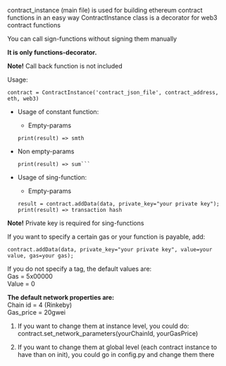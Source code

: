 
contract_instance (main file) is used for building ethereum contract functions in an easy way
ContractInstance class is a decorator for web3 contract functions

You can call sign-functions without signing them manually

**It is only functions-decorator.** 

**Note!** Call back function is not included 


Usage:

 ```contract = ContractInstance('contract_json_file', contract_address, eth, web3)```

* Usage of constant function:  

  - Empty-params  
  
   ```result = contract.getSmth();  
   print(result) => smth  
 
 - Non empty-params  

     ```result = contract.calcSum(1, 2);  
     print(result) => sum```  
     
* Usage of sing-function:  

  - Empty-params  

   ``result = contract.addData(data, private_key="your private key");   
   print(result) => transaction hash``  
   
 **Note!** Private key is required for sing-functions

If you want to specify a certain gas or your function is payable, add:  

```contract.addData(data, private_key="your private key", value=your value, gas=your gas);```

If you do not specify a tag, the default values are:  
   Gas = 5x00000  
   Value = 0  

**The default network properties are:**  
   Chain id = 4 (Rinkeby)  
   Gas_price = 20gwei

1) If you want to change them at instance level, you could do:
contract.set_network_parameters(yourChainId, yourGasPrice)

2) If you want to change them at global level (each contract instance to have than on init), you could go in config.py and change them there
